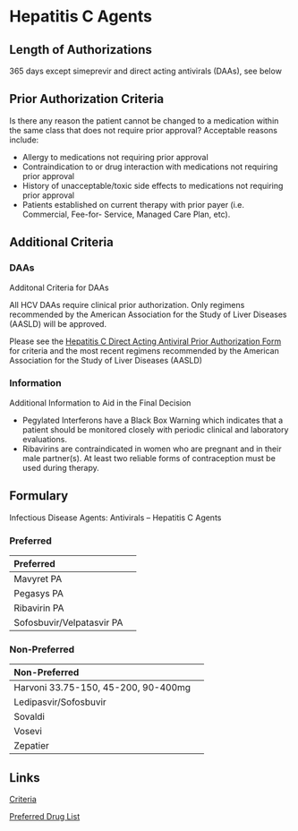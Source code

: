 # Hepatitis C Agents

## Length of Authorizations

365 days except simeprevir and direct acting antivirals (DAAs), see below

## Prior Authorization Criteria

Is there any reason the patient cannot be changed to a medication within the same class that does not require prior approval? Acceptable reasons include:

-   Allergy to medications not requiring prior approval
-   Contraindication to or drug interaction with medications not requiring prior approval
-   History of unacceptable/toxic side effects to medications not requiring prior approval
-   Patients established on current therapy with prior payer (i.e. Commercial, Fee-for- Service, Managed Care Plan, etc).

## Additional Criteria

### DAAs

Additonal Criteria for DAAs

All HCV DAAs require clinical prior authorization. Only regimens recommended by the American Association for the Study of Liver Diseases (AASLD) will be approved.

Please see the [Hepatitis C Direct Acting Antiviral Prior Authorization Form](https://pharmacy.medicaid.ohio.gov/sites/default/files/HepC_PA_Form_20211119.pdf#overlay-context=prior-authorization) for criteria and the most recent regimens recommended by the American Association for the Study of Liver Diseases (AASLD)

### Information

Additional Information to Aid in the Final Decision

-   Pegylated Interferons have a Black Box Warning which indicates that a patient should be monitored closely with periodic clinical and laboratory evaluations.
-   Ribavirins are contraindicated in women who are pregnant and in their male partner(s). At least two reliable forms of contraception must be used during therapy.

## Formulary

Infectious Disease Agents: Antivirals – Hepatitis C Agents

### Preferred

| Preferred                 |      |
| :------------------------ | ---: |
| Mavyret PA                |      |
| Pegasys PA                |      |
| Ribavirin PA              |      |
| Sofosbuvir/Velpatasvir PA |      |

### Non-Preferred

| Non-Preferred                       |      |
| :---------------------------------- | ---: |
| Harvoni 33.75-150, 45-200, 90-400mg |      |
| Ledipasvir/Sofosbuvir               |      |
| Sovaldi                             |      |
| Vosevi                              |      |
| Zepatier                            |      |

## Links

[Criteria](https://pharmacy.medicaid.ohio.gov/sites/default/files/20220415_UPDL_Criteria_FINAL_.pdf#page=77)

[Preferred Drug List](https://pharmacy.medicaid.ohio.gov/sites/default/files/20220701_UPDL_FINAL.pdf#page=26)